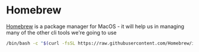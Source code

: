 # Homebrew

[Homebrew](https://brew.sh/) is a package manager for MacOS - it will help us in managing many of the other cli tools we're going to use

```bash
/bin/bash -c "$(curl -fsSL https://raw.githubusercontent.com/Homebrew/install/master/install.sh)"
```
